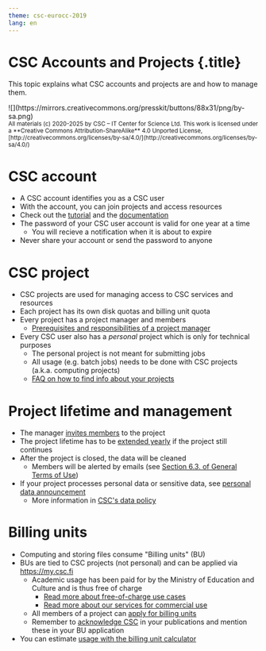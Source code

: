 ```yaml
---
theme: csc-eurocc-2019
lang: en
---
```


# CSC Accounts and Projects {.title}

This topic explains what CSC accounts and projects are and how to manage them.

<div class="column">
![](https://mirrors.creativecommons.org/presskit/buttons/88x31/png/by-sa.png)
</div>
<div class="column">
<small>
All materials (c) 2020-2025 by CSC – IT Center for Science Ltd.
This work is licensed under a **Creative Commons Attribution-ShareAlike** 4.0
Unported License, [http://creativecommons.org/licenses/by-sa/4.0/](http://creativecommons.org/licenses/by-sa/4.0/)
</small>
</div>

# CSC account

- A CSC account identifies you as a CSC user
- With the account, you can join projects and access resources
- Check out the [tutorial](https://csc-training.github.io/csc-env-eff/hands-on/connecting/credentials.html) and the [documentation](https://docs.csc.fi/accounts/)
- The password of your CSC user account is valid for one year at a time
    - You will recieve a notification when it is about to expire
- Never share your account or send the password to anyone

# CSC project

- CSC projects are used for managing access to CSC services and resources
- Each project has its own disk quotas and billing unit quota
- Every project has a project manager and members
    - [Prerequisites and responsibilities of a project manager](https://research.csc.fi/prerequisites-for-a-project-manager)
- Every CSC user also has a _personal_ project which is only for technical purposes
    - The personal project is not meant for submitting jobs
    - All usage (e.g. batch jobs) needs to be done with CSC projects (a.k.a. computing projects)
    - [FAQ on how to find info about your projects](https://docs.csc.fi/support/faq/how-to-find-information-about-projects/)

# Project lifetime and management

- The manager [invites members](https://docs.csc.fi/accounts/how-to-add-members-to-project/) to the project
- The project lifetime has to be [extended yearly](https://docs.csc.fi/accounts/how-to-manage-your-project/) if the project still continues
- After the project is closed, the data will be cleaned
    - Members will be alerted by emails (see [Section 6.3. of General Terms of Use](https://research.csc.fi/general-terms-of-use))
-  If your project processes personal data or sensitive data, see [personal data announcement](https://docs.csc.fi/accounts/when-your-project-handles-personal-data/)
    - More information in [CSC's data policy](https://www.csc.fi/en/data-policy)

# Billing units

- Computing and storing files consume "Billing units" (BU)
- BUs are tied to CSC projects (not personal) and can be applied via <https://my.csc.fi>
   - Academic usage has been paid for by the Ministry of Education and Culture and is thus free of charge
      - [Read more about free-of-charge use cases](https://research.csc.fi/free-of-charge-use)
      - [Read more about our services for commercial use](https://research.csc.fi/commercial-use/)
   - All members of a project can [apply for billing units](https://docs.csc.fi/accounts/how-to-apply-for-billing-units/)
   - Remember to [acknowledge CSC](https://docs.csc.fi/support/faq/how-to-cite-csc/) in your publications and mention these in your BU application
- You can estimate [usage with the billing unit calculator](https://research.csc.fi/resources/#buc)
